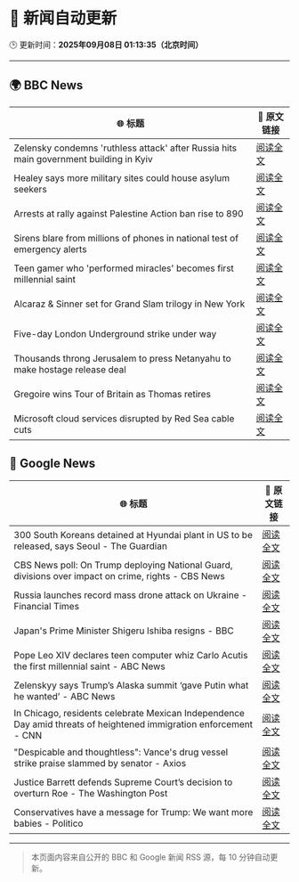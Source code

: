 # 🧠 新闻自动更新

🕒 更新时间：**2025年09月08日 01:13:35（北京时间）**

---

## 🌍 BBC News

| 🌐 标题 | 🔗 原文链接 |
|--------|-------------|
| Zelensky condemns 'ruthless attack' after Russia hits main government building in Kyiv | [阅读全文](https://www.bbc.com/news/articles/cpq5dl5y4nlo?at_medium=RSS&at_campaign=rss) |
| Healey says more military sites could house asylum seekers | [阅读全文](https://www.bbc.com/news/articles/c5yvxergw4xo?at_medium=RSS&at_campaign=rss) |
| Arrests at rally against Palestine Action ban rise to 890 | [阅读全文](https://www.bbc.com/news/articles/c8rvly00440o?at_medium=RSS&at_campaign=rss) |
| Sirens blare from millions of phones in national test of emergency alerts | [阅读全文](https://www.bbc.com/news/articles/c2lx9x251xgo?at_medium=RSS&at_campaign=rss) |
| Teen gamer who 'performed miracles' becomes  first millennial saint | [阅读全文](https://www.bbc.com/news/articles/c5yg5me8dvlo?at_medium=RSS&at_campaign=rss) |
| Alcaraz & Sinner set for Grand Slam trilogy in New York | [阅读全文](https://www.bbc.com/sport/tennis/articles/cy9n479xz2ro?at_medium=RSS&at_campaign=rss) |
| Five-day London Underground strike under way | [阅读全文](https://www.bbc.com/news/articles/cx2rg128l68o?at_medium=RSS&at_campaign=rss) |
| Thousands throng Jerusalem to press Netanyahu to make hostage release deal | [阅读全文](https://www.bbc.com/news/articles/cn95x2vlv8ro?at_medium=RSS&at_campaign=rss) |
| Gregoire wins Tour of Britain as Thomas retires | [阅读全文](https://www.bbc.com/sport/cycling/articles/c931p0q72wqo?at_medium=RSS&at_campaign=rss) |
| Microsoft cloud services disrupted by Red Sea cable cuts | [阅读全文](https://www.bbc.com/news/articles/c3rvx470yg8o?at_medium=RSS&at_campaign=rss) |

## 📰 Google News

| 🌐 标题 | 🔗 原文链接 |
|--------|-------------|
| 300 South Koreans detained at Hyundai plant in US to be released, says Seoul - The Guardian | [阅读全文](https://news.google.com/rss/articles/CBMiwAFBVV95cUxPckUxSnNhbVRFVE1GUFo0QkdBR1JUaVB3NDh3blN1LWo2UEcxVjFlUlYxby1ReWp6QnJiMGZTcnEwNEpyNzNYcGZQLUtrRGlEUTlUSFdFR213NF9KRWZZdXhENFJKN21rOUlzNHRZWUtJMXhDZ3lMdFVCbXZhN0VLUGNYV0RrdW1jQ2tHQjBBX2JxbkEycVhYQjVTZGo0SkczX28wSzJBRmQ5VXQ1MnV3U1dFNmZQSTMzWUdnYld2T28?oc=5) |
| CBS News poll: On Trump deploying National Guard, divisions over impact on crime, rights - CBS News | [阅读全文](https://news.google.com/rss/articles/CBMiekFVX3lxTE5VRjktOTE1WkNWUU9tOUhqa2xfMGFUcGpWdzVXZkVuT3BIZmhGSE1jb1pvY1NWMFpaRnZJRHZMdmdndWNhZURXaXNGOVhzWEFEWk9zTzNPaXllaDBNQ3J4ZDlDS3F1endhN1RRYVY1eGpnS1B1RnFoNTR30gF_QVVfeXFMT1RYY0NRY3pacWt1blhRLWhjTlVjdzRLTlZ3bC1ablpKRVZsMzhzWWZnUUlXcFRSSXdMSTV1SmFOb1Nla1hCVlNuaXdreGt0aU95dXNCdnNXZElPYmMyQzZSMmN0ZG8wUGpTZ2lBNWd2cnVjWUx6QlVLdnhJdl9YRQ?oc=5) |
| Russia launches record mass drone attack on Ukraine - Financial Times | [阅读全文](https://news.google.com/rss/articles/CBMicEFVX3lxTE9YVXpka1dmM2RUNUVIQjl2YjB5U25FQXI1azB3QnItVkppN2VBbDBjVEg4VDRqczVybndKbUJkeGwxczZWWmhvbVhRd3VFb09CdnFrclV6aXd2NXIxaEdMRGpjUnVlYy1ndTl0MzNrbWE?oc=5) |
| Japan's Prime Minister Shigeru Ishiba resigns - BBC | [阅读全文](https://news.google.com/rss/articles/CBMiWkFVX3lxTE5tWWxMU0M2MS1vYktadnlPVFV2V1BmSlN3ejdwMURrV29mdWlzYlhfN2Z4eFdzZXdGWnJLT3VSOHZaTzFVX05zWXVqdWZBZ1pVMkIxQzdrUVJDd9IBX0FVX3lxTFBSYl9xMERSOHhXN185NFl4RHRkTEdjR1c0UkR5RUJqOUhhLU1kb3RDdnN5aF9DenBJQ2N2M1VQcngyZU9JLUJMc2RISmM5a1JpeU1FeFZkZFRvZmctbWVF?oc=5) |
| Pope Leo XIV declares teen computer whiz Carlo Acutis the first millennial saint - ABC News | [阅读全文](https://news.google.com/rss/articles/CBMiogFBVV95cUxPTVZsMWNJZzliRXVYYUZ3U2xmYnM0bXBNaEVGNmtUQk1rMld4cmt1X3VwT0NXWWwzSzd1a0o2bnJOMVhxc21hYjBwS1JQWUlDQ2RUSzRULWNsOTlJcTVQSEdaWEdLckRHdTVVRXpHb0xCT1RrNUxqdmYwVWQ4eHRuRU50SGNqZ29Gb3RVQWdqeEgzUEFhcFFvdmhDdHpScDBqRWfSAacBQVVfeXFMT093LWhGb0w5WF9hTzc5NHhLeWZLSDZmMm9mUFd1bmFPUlg5VVZxWElnRmJmU0RHYUhPc01QenM3Nms2d0FFRDhneDRINjFyZF90Q0FqTFVFZl82R3Q2Tk5neHBoT0VzNlVheTRUdEg5eUloWkZGZk1tYVZneEg4dVhsbDZ2OTNReElpQUVFdGRzUHlid0FMMDhPV3dKUzJjLUtwaDFDU3c?oc=5) |
| Zelenskyy says Trump’s Alaska summit ‘gave Putin what he wanted’ - ABC News | [阅读全文](https://news.google.com/rss/articles/CBMioAFBVV95cUxQZXFuWXY5Uy1fNzNFbVhiQXdqQ2JMdjdnMFU0MG1kTDhYU0JscGRyMHZwZ1Zya0I4TkZ2bVFnSWl0bjJWMDlVdER2UzU5dk0yUF8zaVVXY3o3cmpDenFNWlM3cGdvMmVnd1A0RlJlSW5pRy1seXZmLXUyQWNwbmxKZ3ZsbWVPOE5nb0g0S2lscUVJTUpOX3lzT3hONGJUMTcw0gGmAUFVX3lxTE8zZXlXSXdhUUtfVWFDOVdUNDdad2hrYXlRbEFwVGRoZ21KOTVRVEJLN1gzVzNsSVE0VUhtWHh6SERGMzBHbnFySTVOSG9vbXBId2Q5N0FNVks1OUZaYTFmWkVzZ0lwOXdpNTdjbDNyZFZNOXRpMG1XRWVVakFwdmtnMWRTdnNjQlRXNEMtN3dtaEVtTGhPZlBJaHRfSWpqbW4yR0hnMnc?oc=5) |
| In Chicago, residents celebrate Mexican Independence Day amid threats of heightened immigration enforcement - CNN | [阅读全文](https://news.google.com/rss/articles/CBMic0FVX3lxTFBjbTYxbnZzTEVTb1VGdW9Ibk5sdGtTOVNxRFVoV2ZOajR3NFNiZTZOdTJfNWFZbHdNbWEwX01kQUlwZk1pSEh3S0xDSFhSVlQ1ODJMLU5VNUtRSG5yY1lqT0ZWc0xUQmt4Qlc4NTFBX0toamM?oc=5) |
| "Despicable and thoughtless": Vance's drug vessel strike praise slammed by senator - Axios | [阅读全文](https://news.google.com/rss/articles/CBMidkFVX3lxTE9qdUJYbzdXcktoUVIyamRnZEdUMGlsa0pYYlcwWk1ZTDg4bGJLZkY0elJ5aWZHQ19pWlVsS2N3WkN0SS1LX0NwOTZrRzlFWmt0NW9sWnpseF9YeExrWnJPbkRndHpRanhIVE9aUDZ5OVhoLWxfZmc?oc=5) |
| Justice Barrett defends Supreme Court’s decision to overturn Roe - The Washington Post | [阅读全文](https://news.google.com/rss/articles/CBMikgFBVV95cUxQYThGRW9TMWJPa3NvSEVNUFRoQjhYVndrZXFoRm9ESDBnbzAtWkFMN3BKSUR3X25vREJPU2lsd0lwY1lueHZILU5yckZkVzRBRHpjbGZUQWgxQ2Q4RnQ0SHJQZkhadW9vaThtY09PWVk1XzloQllfazdmVWpFRE43Z2JBcGNvX1JFdnZuZExhQzlzQQ?oc=5) |
| Conservatives have a message for Trump: We want more babies - Politico | [阅读全文](https://news.google.com/rss/articles/CBMizAFBVV95cUxQTmMwbk43bVN6MG0wMWJJeTN6dGNOYkpkdjhqaXRLU00yZHBEcEtjVTl3MFNIQ2lFV0lOUS1xemNodGFEX3ZqamtxZlNSSG5hVzlaVHA0RHhaaUt2Y3pJYjcxYWVhdDV3UXQzYkV5eGVVdnM4Wjc0U1FtakVTY0NlSXMzX2JCb01OWW1KYmR0Wk5FOVhrNmlFOW9BQUFKa1dFQXdQaExIUXBobEszQTF1Mm80TWYxUVRPaXpFQXRSV0dQY0c0OHdpR0hiMDA?oc=5) |

---
> 本页面内容来自公开的 BBC 和 Google 新闻 RSS 源，每 10 分钟自动更新。